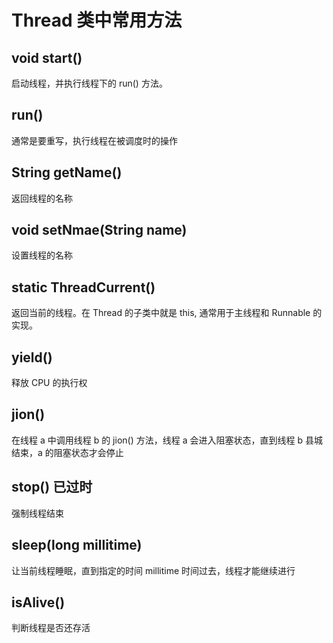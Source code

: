 # Thread 类中常用方法

## void start()

启动线程，并执行线程下的 run() 方法。

## run()

通常是要重写，执行线程在被调度时的操作

## String getName()

返回线程的名称

## void setNmae(String name)

设置线程的名称

## static ThreadCurrent()

返回当前的线程。在 Thread 的子类中就是 this, 通常用于主线程和 Runnable 的实现。

## yield()

释放 CPU 的执行权

## jion()

在线程 a 中调用线程 b 的 jion() 方法，线程 a 会进入阻塞状态，直到线程 b 县城结束，a 的阻塞状态才会停止

## stop() 已过时

强制线程结束

## sleep(long millitime)

让当前线程睡眠，直到指定的时间 millitime 时间过去，线程才能继续进行

## isAlive()

判断线程是否还存活








